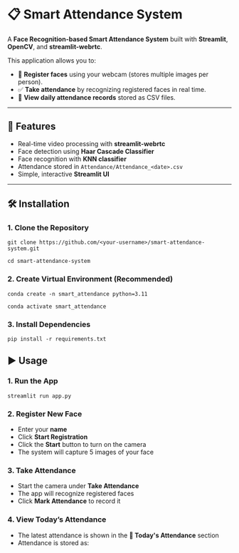# 📋 Smart Attendance System

A **Face Recognition-based Smart Attendance System** built with **Streamlit**, **OpenCV**, and **streamlit-webrtc**.  

This application allows you to:  
- 👤 **Register faces** using your webcam (stores multiple images per person).  
- ✅ **Take attendance** by recognizing registered faces in real time.  
- 📅 **View daily attendance records** stored as CSV files.  

---

## 🚀 Features
- Real-time video processing with **streamlit-webrtc**  
- Face detection using **Haar Cascade Classifier**  
- Face recognition with **KNN classifier**  
- Attendance stored in `Attendance/Attendance_<date>.csv`  
- Simple, interactive **Streamlit UI**  

---

## 🛠️ Installation

### 1. Clone the Repository
```
git clone https://github.com/<your-username>/smart-attendance-system.git
```
```
cd smart-attendance-system
```

### 2. Create Virtual Environment (Recommended)
```
conda create -n smart_attendance python=3.11
```
```
conda activate smart_attendance
```

### 3. Install Dependencies
```
pip install -r requirements.txt
```


## ▶️ Usage

### 1. Run the App
```
streamlit run app.py
```

### 2. Register New Face
- Enter your **name**  
- Click **Start Registration**
- Click the **Start** button to turn on the camera
- The system will capture 5 images of your face  

### 3. Take Attendance
- Start the camera under **Take Attendance**  
- The app will recognize registered faces  
- Click **Mark Attendance** to record it  

### 4. View Today’s Attendance
- The latest attendance is shown in the **📅 Today's Attendance** section  
- Attendance is stored as:  
